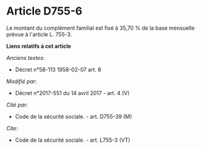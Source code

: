 # Article D755-6

Le montant du complément familial est fixé à 35,70 % de la base mensuelle prévue à l'article L. 755-3.

**Liens relatifs à cet article**

_Anciens textes_:

  - Décret n°58-113 1958-02-07 art. 8

_Modifié par_:

  - Décret n°2017-551 du 14 avril 2017 - art. 4 (V)

_Cité par_:

  - Code de la sécurité sociale. - art. D755-39 (M)

_Cite_:

  - Code de la sécurité sociale. - art. L755-3 (VT)
